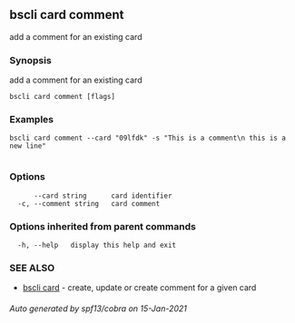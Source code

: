 ## bscli card comment

add a comment for an existing card

### Synopsis

add a comment for an existing card
	

```
bscli card comment [flags]
```

### Examples

```
bscli card comment --card "09lfdk" -s "This is a comment\n this is a new line" 
	
```

### Options

```
      --card string      card identifier
  -c, --comment string   card comment
```

### Options inherited from parent commands

```
  -h, --help   display this help and exit
```

### SEE ALSO

* [bscli card](bscli_card.md)	 - create, update or create comment for a given card

###### Auto generated by spf13/cobra on 15-Jan-2021
